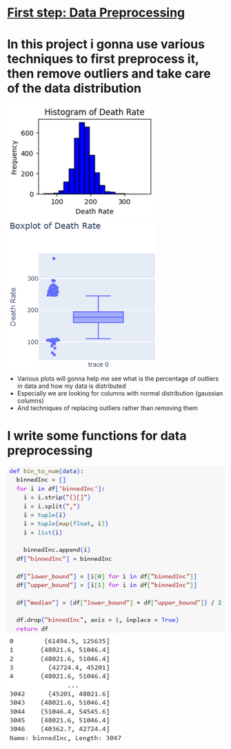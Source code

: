 # [First step: Data Preprocessing](https://github.com/JakubTabor/Regression/blob/main/Regression_Project/Regression_data_preprocessing_0.ipynb)
# In this project i gonna use various techniques to first preprocess it, then remove outliers and take care of the data distribution
![](https://github.com/JakubTabor/Regression/blob/main/Regression_Project/Images/histogram_d_rate.png)
![](https://github.com/JakubTabor/Regression/blob/main/Regression_Project/Images/boxplot_d_rate.png)
* Various plots will gonna help me see what is the percentage of outliers in data and how my data is distributed
* Especially we are looking for columns with normal distribution (gaussian columns)
* And techniques of replacing outliers rather than removing them

# I write some functions for data preprocessing
![](https://github.com/JakubTabor/Regression/blob/main/Regression_Project/Images/bin_to_num_function.png)
![](https://github.com/JakubTabor/Regression/blob/main/Regression_Project/Images/binnedInc_column.png)
